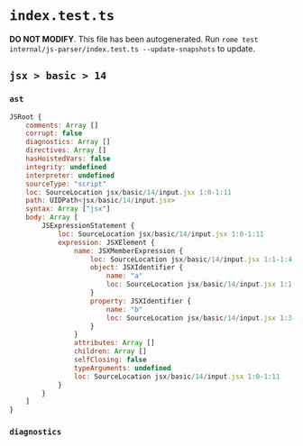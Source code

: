 # `index.test.ts`

**DO NOT MODIFY**. This file has been autogenerated. Run `rome test internal/js-parser/index.test.ts --update-snapshots` to update.

## `jsx > basic > 14`

### `ast`

```javascript
JSRoot {
	comments: Array []
	corrupt: false
	diagnostics: Array []
	directives: Array []
	hasHoistedVars: false
	integrity: undefined
	interpreter: undefined
	sourceType: "script"
	loc: SourceLocation jsx/basic/14/input.jsx 1:0-1:11
	path: UIDPath<jsx/basic/14/input.jsx>
	syntax: Array ["jsx"]
	body: Array [
		JSExpressionStatement {
			loc: SourceLocation jsx/basic/14/input.jsx 1:0-1:11
			expression: JSXElement {
				name: JSXMemberExpression {
					loc: SourceLocation jsx/basic/14/input.jsx 1:1-1:4
					object: JSXIdentifier {
						name: "a"
						loc: SourceLocation jsx/basic/14/input.jsx 1:1-1:2
					}
					property: JSXIdentifier {
						name: "b"
						loc: SourceLocation jsx/basic/14/input.jsx 1:3-1:4
					}
				}
				attributes: Array []
				children: Array []
				selfClosing: false
				typeArguments: undefined
				loc: SourceLocation jsx/basic/14/input.jsx 1:0-1:11
			}
		}
	]
}
```

### `diagnostics`

```

```
